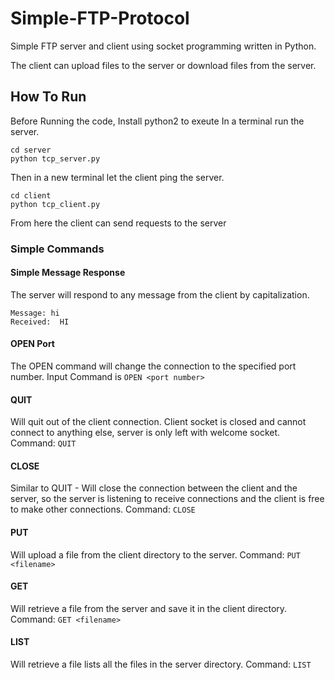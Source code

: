 # Simple-FTP-Protocol
Simple FTP server and client using socket programming written in Python.

The client can upload files to the server or download files from the server.

## How To Run
Before Running the code,
Install python2 to exeute
In a terminal run the server.
```
cd server
python tcp_server.py
```
Then in a new terminal let the client ping the server.
```
cd client
python tcp_client.py
```

From here the client can send requests to the server

### Simple Commands

#### Simple Message Response
The server will respond to any message from the client by capitalization.
```
Message: hi
Received:  HI 
```
#### OPEN Port
The OPEN command will change the connection to the specified port number.
Input Command is `OPEN <port number>`

#### QUIT
Will quit out of the client connection. Client socket is closed and cannot connect to anything else, server is only left with welcome socket.
Command: `QUIT`

#### CLOSE
Similar to QUIT - Will close the connection between the client and the server, so the server is listening to receive connections and the client is free to make other connections.
Command: `CLOSE`

#### PUT
Will upload a file from the client directory to the server.
Command: `PUT <filename>`

#### GET
Will retrieve a file from the server and save it in the client directory.
Command: `GET <filename>`

#### LIST
Will retrieve a file lists all the files in the server directory.
Command: `LIST`
